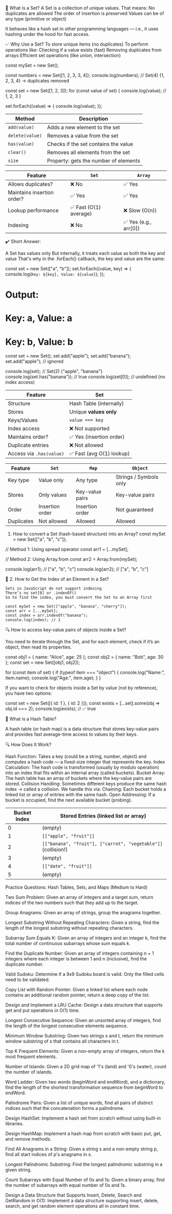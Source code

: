 🧠 What is a Set?
A Set is a collection of unique values. That means:
No duplicates are allowed
The order of insertion is preserved
Values can be of any type (primitive or object)

It behaves like a hash set in other programming languages — i.e., it uses hashing under the hood for fast access.


✅ Why Use a Set?
To store unique items (no duplicates)
To perform operations like:
Checking if a value exists (fast)
Removing duplicates from arrays
Efficient set operations (like union, intersection)

const mySet = new Set();

const numbers = new Set([1, 2, 3, 3, 4]);
console.log(numbers); // Set(4) {1, 2, 3, 4} → duplicates removed


<!-- Iteration -->
const set = new Set([1, 2, 3]);
for (const value of set) {
  console.log(value); // 1, 2, 3
}

<!-- using For each -->
set.forEach((value) => {
  console.log(value);
});


| Method          | Description                           |
| --------------- | ------------------------------------- |
| `add(value)`    | Adds a new element to the set         |
| `delete(value)` | Removes a value from the set          |
| `has(value)`    | Checks if the set contains the value  |
| `clear()`       | Removes all elements from the set     |
| `size`          | Property: gets the number of elements |


| Feature                    | `Set`                 | `Array`               |
| -------------------------- | --------------------- | --------------------- |
| Allows duplicates?         | ❌ No                  | ✅ Yes                 |
| Maintains insertion order? | ✅ Yes                 | ✅ Yes                 |
| Lookup performance         | ✅ Fast (O(1) average) | ❌ Slow (O(n))         |
| Indexing                   | ❌ No                  | ✅ Yes (e.g., arr\[0]) |


<!-- 🧠 Does a Set have keys or values? -->
✔️ Short Answer:

A Set has values only
But internally, it treats each value as both the key and value
That's why in the .forEach() callback, the key and value are the same:

const set = new Set(["a", "b"]);
set.forEach((value, key) => {
  console.log(`Key: ${key}, Value: ${value}`);
});
# Output:
# Key: a, Value: a
# Key: b, Value: b


const set = new Set();
set.add("apple");
set.add("banana");
set.add("apple"); // ignored

console.log(set); // Set(2) {"apple", "banana"}
console.log(set.has("banana")); // true
console.log(set[0]); // undefined (no index access)


| Feature                  | Set                      |
| ------------------------ | ------------------------ |
| Structure                | Hash Table (internally)  |
| Stores                   | Unique **values only**   |
| Keys/Values              | `value === key`          |
| Index access             | ❌ Not supported          |
| Maintains order?         | ✅ Yes (insertion order)  |
| Duplicate entries        | ❌ Not allowed            |
| Access via `.has(value)` | ✅ Fast (avg O(1) lookup) |


| Feature    | `Set`           | `Map`           | `Object`               |
| ---------- | --------------- | --------------- | ---------------------- |
| Key type   | Value only      | Any type        | Strings / Symbols only |
| Stores     | Only values     | Key-value pairs | Key-value pairs        |
| Order      | Insertion order | Insertion order | Not guaranteed         |
| Duplicates | Not allowed     | Allowed         | Allowed                |


1. How to convert a Set (hash-based structure) into an Array?
const mySet = new Set(["a", "b", "c"]);

// Method 1: Using spread operator
const arr1 = [...mySet];

// Method 2: Using Array.from
const arr2 = Array.from(mySet);

console.log(arr1); // ["a", "b", "c"]
console.log(arr2); // ["a", "b", "c"]


🔎 2. How to Get the Index of an Element in a Set?

    Sets in JavaScript do not support indexing
    There’s no set[0] or .indexOf()
    So to find the index, you must convert the Set to an Array first

    const mySet = new Set(["apple", "banana", "cherry"]);
    const arr = [...mySet];
    const index = arr.indexOf("banana");
    console.log(index); // 1


🔍 How to access key-value pairs of objects inside a Set?

You need to iterate through the Set, and for each element, check if it’s an object, then read its properties.

const obj1 = { name: "Alice", age: 25 };
const obj2 = { name: "Bob", age: 30 };
const set = new Set([obj1, obj2]);

for (const item of set) {
  if (typeof item === "object") {
    console.log("Name:", item.name);
    console.log("Age:", item.age);
  }
}


If you want to check for objects inside a Set by value (not by reference), you have two options:

const set = new Set([{ id: 1 }, { id: 2 }]);
const exists = [...set].some(obj => obj.id === 2);
console.log(exists); // ✅ true



🧩 What is a Hash Table?

A hash table (or hash map) is a data structure that stores key-value pairs and provides fast average-time access to values by their keys.

🔍 How Does It Work?

Hash Function:
Takes a key (could be a string, number, object) and computes a hash code — a fixed-size integer that represents the key.
Index Calculation:
The hash code is transformed (usually by modulo operation) into an index that fits within an internal array (called buckets).
Bucket Array:
The hash table has an array of buckets where the key-value pairs are stored.
Collision Handling:
Sometimes different keys produce the same hash index → called a collision. We handle this via:
Chaining: Each bucket holds a linked list or array of entries with the same hash.
Open Addressing: If a bucket is occupied, find the next available bucket (probing).


| Bucket Index | Stored Entries (linked list or array)                         |
| ------------ | ------------------------------------------------------------- |
| 0            | (empty)                                                       |
| 1            | `[["apple", "fruit"]]`                                        |
| 2            | `[["banana", "fruit"], ["carrot", "vegetable"]]` (collision!) |
| 3            | (empty)                                                       |
| 4            | `[["date", "fruit"]]`                                         |
| 5            | (empty)                                                       |




Practice Questions: Hash Tables, Sets, and Maps (Medium to Hard)

Two Sum Problem:
Given an array of integers and a target sum, return indices of the two numbers such that they add up to the target.

Group Anagrams:
Given an array of strings, group the anagrams together.

Longest Substring Without Repeating Characters:
Given a string, find the length of the longest substring without repeating characters.

Subarray Sum Equals K:
Given an array of integers and an integer k, find the total number of continuous subarrays whose sum equals k.

Find the Duplicate Number:
Given an array of integers containing n + 1 integers where each integer is between 1 and n (inclusive), find the duplicate number.

Valid Sudoku:
Determine if a 9x9 Sudoku board is valid. Only the filled cells need to be validated.

Copy List with Random Pointer:
Given a linked list where each node contains an additional random pointer, return a deep copy of the list.

Design and Implement a LRU Cache:
Design a data structure that supports get and put operations in O(1) time.

Longest Consecutive Sequence:
Given an unsorted array of integers, find the length of the longest consecutive elements sequence.

Minimum Window Substring:
Given two strings s and t, return the minimum window substring of s that contains all characters in t.

Top K Frequent Elements:
Given a non-empty array of integers, return the k most frequent elements.

Number of Islands:
Given a 2D grid map of '1's (land) and '0's (water), count the number of islands.

Word Ladder:
Given two words (beginWord and endWord), and a dictionary, find the length of the shortest transformation sequence from beginWord to endWord.

Palindrome Pairs:
Given a list of unique words, find all pairs of distinct indices such that the concatenation forms a palindrome.

Design HashSet:
Implement a hash set from scratch without using built-in libraries.

Design HashMap:
Implement a hash map from scratch with basic put, get, and remove methods.

Find All Anagrams in a String:
Given a string s and a non-empty string p, find all start indices of p's anagrams in s.

Longest Palindromic Substring:
Find the longest palindromic substring in a given string.

Count Subarrays with Equal Number of 0s and 1s:
Given a binary array, find the number of subarrays with equal number of 0s and 1s.

Design a Data Structure that Supports Insert, Delete, Search and GetRandom in O(1):
Implement a data structure supporting insert, delete, search, and get random element operations all in constant time.